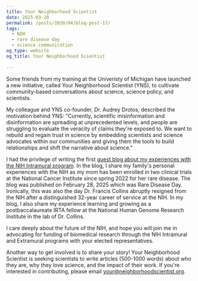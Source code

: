 ```yaml
---
title: Your Neighborhood Scientist
date: 2025-03-20
permalink: /posts/2020/04/blog-post-17/
tags:
  - NIH
  - rare disease day
  - science communication
og_type: website
og_title: Your Neighborhood Scientist
  
---
```


Some friends from my training at the Univeristy of Michigan have launched a new initiative, called Your Neighborhood Scientist (YNS), to cultivate community-based conversations about science, science policy, and scientists. 

My colleague and YNS co-founder, Dr. Audrey Drotos, described the motivation behind YNS: "Currently, scientific misinformation and disinformation are spreading at unprecedented levels, and people are struggling to evaluate the veracity of claims they're exposed to. We want to rebuild and regain trust in science by embedding scientists and science advocates within our communities and giving them the tools to build relationships and shift the narrative about science."

I had the privilege of writing the first [guest blog about my experiences with the NIH Intramural program](https://neighborhoodscientist.org/posts/2025/nih-intramural-first-job-saving-mom/). In the blog, I share my family's personal experiences with the NIH as my mom has been enrolled in two clinical trials at the National Cancer Institute since spring 2022 for her rare disease. The blog was published on February 28, 2025 which was Rare Disease Day. Ironically, this was also the day Dr. Francis Collins abruptly resigned from the NIH after a distinguished 32-year career of service at the NIH. In my blog, I also share my experience learning and growing as a postbaccalaureate IRTA fellow at the National Human Genome Research Institute in the lab of Dr. Collins.

I care deeply about the future of the NIH, and hope you will join me in advocating for funding of biomedical research through the NIH Intramural and Extramural programs with your elected representatives.

Another way to get involved is to share your story! Your Neighborhood Scientist is seeking scientists to write articles (500-1000 words) about who they are, why they love science, and the impact of their work. If you're interested in contributing, please email your@neighborhoodscientist.org.








